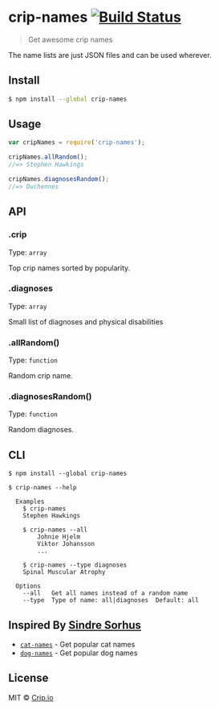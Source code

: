 # crip-names [![Build Status](https://travis-ci.org/crip/crip-names.svg)](https://travis-ci.org/crip/crip-names)

> Get awesome crip names

The name lists are just JSON files and can be used wherever.

## Install

```sh
$ npm install --global crip-names
```

## Usage

```javascript
var cripNames = require('crip-names');

cripNames.allRandom();
//=> Stephen Hawkings

cripNames.diagnosesRandom();
//=> Duchennes
```

## API

### .crip

Type: `array`

Top crip names sorted by popularity.

### .diagnoses

Type: `array`

Small list of diagnoses and physical disabilities

### .allRandom()

Type: `function`

Random crip name.

### .diagnosesRandom()

Type: `function`

Random diagnoses.


## CLI

```
$ npm install --global crip-names
```

```
$ crip-names --help

  Examples
    $ crip-names
    Stephen Hawkings

    $ crip-names --all
		Johnie Hjelm
		Viktor Johansson
		...

    $ crip-names --type diagnoses
    Spinal Muscular Atrophy

  Options
    --all   Get all names instead of a random name
    --type  Type of name: all|diagnoses  Default: all
```

## Inspired By [Sindre Sorhus](http://sindresorhus.com)

- [`cat-names`](https://github.com/sindresorhus/cat-names) - Get popular cat names
- [`dog-names`](https://github.com/sindresorhus/dog-names) - Get popular dog names

## License

MIT © [Crip.io](http://crip.io/)
